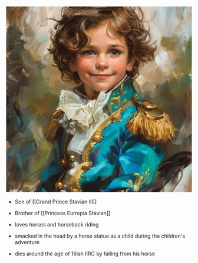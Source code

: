 ![](../assets/ede84d467727f5a61fd8aed8985abcf5.png)

- Son of [[Grand Prince Stavian III]]
- Brother of [[Princess Eutropia Stavian]]

- loves horses and horseback riding
- smacked in the head by a horse statue as a child during the children's adventure
- dies around the age of 16ish IIRC by falling from his horse